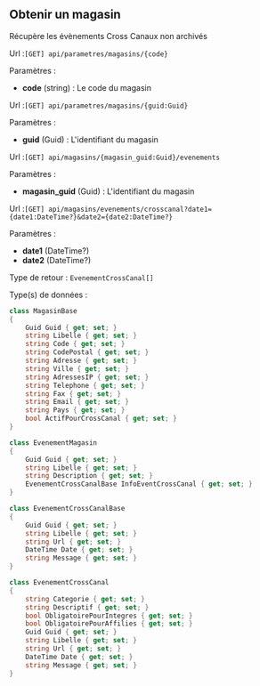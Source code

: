 ## <span id='obtenir'>Obtenir un magasin</span>

Récupère les évènements Cross Canaux non archivés

Url :`[GET] api/parametres/magasins/{code}`

Paramètres : 

- **code** (string) : Le code du magasin

Url :`[GET] api/parametres/magasins/{guid:Guid}`

Paramètres : 

- **guid** (Guid) : L'identifiant du magasin

Url :`[GET] api/magasins/{magasin_guid:Guid}/evenements`

Paramètres : 

- **magasin_guid** (Guid) : L'identifiant du magasin

Url :`[GET] api/magasins/evenements/crosscanal?date1={date1:DateTime?}&date2={date2:DateTime?}`

Paramètres : 

- **date1** (DateTime?)
- **date2** (DateTime?)

Type de retour : `EvenementCrossCanal[]`

Type(s) de données :

```csharp
class MagasinBase
{
	Guid Guid { get; set; }
	string Libelle { get; set; }
	string Code { get; set; }
	string CodePostal { get; set; }
	string Adresse { get; set; }
	string Ville { get; set; }
	string AdressesIP { get; set; }
	string Telephone { get; set; }
	string Fax { get; set; }
	string Email { get; set; }
	string Pays { get; set; }
	bool ActifPourCrossCanal { get; set; }
}

class EvenementMagasin
{
	Guid Guid { get; set; }
	string Libelle { get; set; }
	string Description { get; set; }
	EvenementCrossCanalBase InfoEventCrossCanal { get; set; }
}

class EvenementCrossCanalBase
{
	Guid Guid { get; set; }
	string Libelle { get; set; }
	string Url { get; set; }
	DateTime Date { get; set; }
	string Message { get; set; }
}

class EvenementCrossCanal
{
	string Categorie { get; set; }
	string Descriptif { get; set; }
	bool ObligatoirePourIntegres { get; set; }
	bool ObligatoirePourAffilies { get; set; }
	Guid Guid { get; set; }
	string Libelle { get; set; }
	string Url { get; set; }
	DateTime Date { get; set; }
	string Message { get; set; }
}

```
